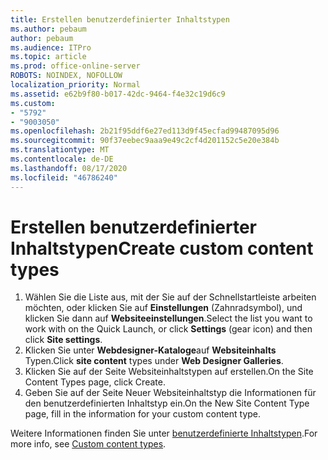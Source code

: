 ```yaml
---
title: Erstellen benutzerdefinierter Inhaltstypen
ms.author: pebaum
author: pebaum
ms.audience: ITPro
ms.topic: article
ms.prod: office-online-server
ROBOTS: NOINDEX, NOFOLLOW
localization_priority: Normal
ms.assetid: e62b9f80-b017-42dc-9464-f4e32c19d6c9
ms.custom:
- "5792"
- "9003050"
ms.openlocfilehash: 2b21f95ddf6e27ed113d9f45ecfad99487095d96
ms.sourcegitcommit: 90f37eebec9aaa9e49c2cf4d201152c5e20e384b
ms.translationtype: MT
ms.contentlocale: de-DE
ms.lasthandoff: 08/17/2020
ms.locfileid: "46786240"
---
```

# <a name="create-custom-content-types"></a><span data-ttu-id="c9a3c-102">Erstellen benutzerdefinierter Inhaltstypen</span><span class="sxs-lookup"><span data-stu-id="c9a3c-102">Create custom content types</span></span>

1. <span data-ttu-id="c9a3c-103">Wählen Sie die Liste aus, mit der Sie auf der Schnellstartleiste arbeiten möchten, oder klicken Sie auf **Einstellungen**  (Zahnradsymbol), und klicken Sie dann auf  **Websiteeinstellungen**.</span><span class="sxs-lookup"><span data-stu-id="c9a3c-103">Select the list you want to work with on the Quick Launch, or click **Settings**  (gear icon) and then click  **Site settings**.</span></span>
2. <span data-ttu-id="c9a3c-104">Klicken Sie unter **Webdesigner-Kataloge**auf **Websiteinhalts** Typen.</span><span class="sxs-lookup"><span data-stu-id="c9a3c-104">Click **site content**  types under  **Web Designer Galleries**.</span></span>
3. <span data-ttu-id="c9a3c-105">Klicken Sie auf der Seite Websiteinhaltstypen auf erstellen.</span><span class="sxs-lookup"><span data-stu-id="c9a3c-105">On the Site Content Types page, click Create.</span></span>
4. <span data-ttu-id="c9a3c-106">Geben Sie auf der Seite Neuer Websiteinhaltstyp die Informationen für den benutzerdefinierten Inhaltstyp ein.</span><span class="sxs-lookup"><span data-stu-id="c9a3c-106">On the New Site Content Type page, fill in the information for your custom content type.</span></span>

<span data-ttu-id="c9a3c-107">Weitere Informationen finden Sie unter  [benutzerdefinierte Inhaltstypen](https://support.microsoft.com/office/e1277a2e-a1e8-4473-9126-91a0647766e5#__toc323548991).</span><span class="sxs-lookup"><span data-stu-id="c9a3c-107">For more info, see  [Custom content types](https://support.microsoft.com/office/e1277a2e-a1e8-4473-9126-91a0647766e5#__toc323548991).</span></span>